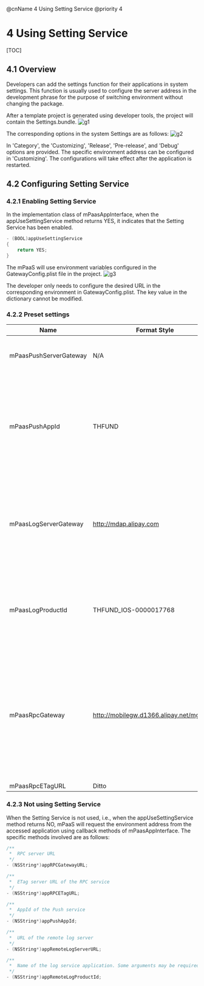 @cnName 4 Using Setting Service
@priority 4

# 4 Using Setting Service
[TOC]
## 4.1 Overview

Developers can add the settings function for their applications in system settings.  This function is usually used to configure the server address in the development phrase for the purpose of switching environment without changing the package. 

After a template project is  generated using developer tools, the project will contain the Settings.bundle. 
![g1](https://t.alipayobjects.com/images/rmsweb/T1c9dhXftgXXXXXXXX.png)

The corresponding options in the system Settings are as follows: 
![g2](https://t.alipayobjects.com/images/rmsweb/T14m8hXfVXXXXXXXXX.png)

In 'Category', the 'Customizing', 'Release', 'Pre-release', and 'Debug' options are provided.  The specific environment address can be configured in 'Customizing'.  The configurations will take effect after the application is restarted. 

## 4.2 Configuring Setting Service

### 4.2.1 Enabling Setting Service

In the implementation class of mPaasAppInterface, when the appUseSettingService method returns YES, it indicates that the Setting Service has been enabled.  
```C
- (BOOL)appUseSettingService
{
	return YES;
}
```
The mPaaS will use environment variables configured in the GatewayConfig.plist file in the project. 
![g3](https://t.alipayobjects.com/images/rmsweb/T1R9phXehfXXXXXXXX.png)

The developer only needs to configure the desired URL in the corresponding environment in GatewayConfig.plist.  The key value in the dictionary cannot be modified. 

### 4.2.2 Preset settings

|Name|Format Style|Meaning|
|-|-|-|
| mPaasPushServerGateway |N/A|Not used for the moment. You can ignore or remove it.|
| mPaasPushAppId | THFUND | Application ID of the Push service. It has no platform information, which is the same as that in Android.  It is different from the AppKey of mPaaS.  |
| mPaasLogServerGateway | http://mdap.alipay.com |URL of the log server which is the server address of the monitor point, reporting of crashes and user diagnosis system.  |
| mPaasLogProductId | THFUND_IOS-0000017768 |ID of the log service application. It is usually composed of the AppKey (with platform) and the WorkspaceId.  |
| mPaasRpcGateway | http://mobilegw.d1366.alipay.net/mgw.htm | URL of the gateway of the RPC service. When the application is available online, HTTPS should be used, while for development and debugging, HTTP can be used.   |
| mPaasRpcETagURL |Ditto|Ditto|

### 4.2.3 Not using Setting Service

When the Setting Service is not used, i.e., when the appUseSettingService method returns NO,  mPaaS will request the environment address from the accessed application using callback methods of mPaasAppInterface.  The specific methods involved are as follows: 
```C
/**
 *  RPC server URL
 */
- (NSString*)appRPCGatewayURL;

/**
 *  ETag server URL of the RPC service
 */
- (NSString*)appRPCETagURL;

/**
 *  AppId of the Push service
 */
- (NSString*)appPushAppId;

/**
 *  URL of the remote log server
 */
- (NSString*)appRemoteLogServerURL;

/**
 *  Name of the log service application. Some arguments may be required. It may be different from the product ID in mPaaS.
 */
- (NSString*)appRemoteLogProductId;
```
